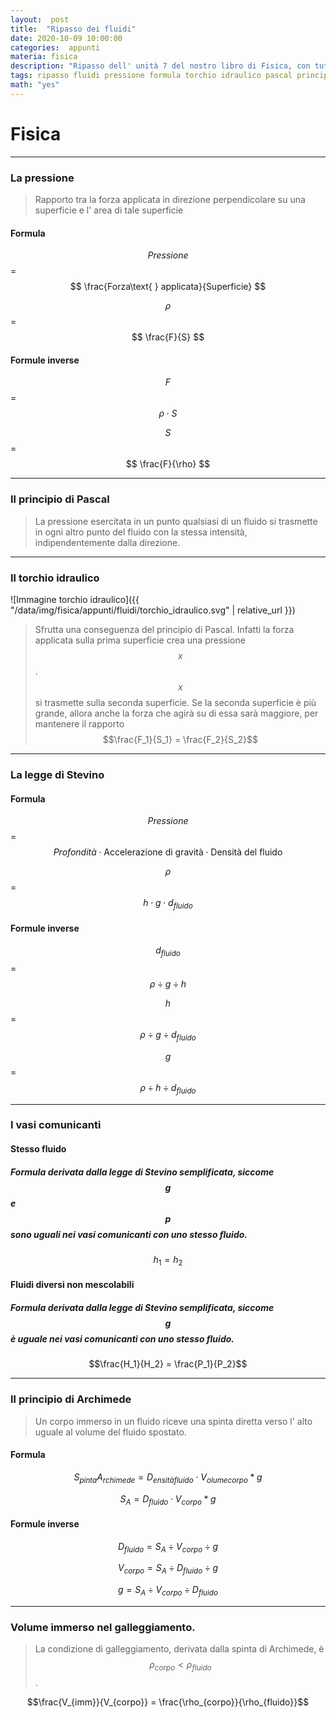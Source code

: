 ```yaml
---
layout:  post
title:  "Ripasso dei fluidi"
date: 2020-10-09 10:00:00
categories:  appunti
materia: fisica
description: "Ripasso dell' unità 7 del nostro libro di Fisica, con tutte le formule, definizioni e formule inverse scritte qui. Ho anche fatto una sessantina di esercizi, ma dato il mio disordine non li pubblicherò qui. Comunque sono fiducioso per la verifica, mi sono tornati tutti tranne uno."
tags: ripasso fluidi pressione formula torchio idraulico pascal principio vasi archimede galleggiamento
math: "yes"
---
```

# Fisica

---

### La pressione

> Rapporto tra la forza applicata in direzione perpendicolare su una superficie e l' area di tale superficie

#### Formula

$$Pressione$$ = $$ \frac{Forza\text{ } applicata}{Superficie} $$

$$\rho$$ = $$ \frac{F}{S} $$

#### Formule inverse

$$F$$ = $$ {\rho}\cdot{S} $$

$$S$$ = $$ \frac{F}{\rho} $$

---

### Il principio di Pascal

> La pressione esercitata in un punto qualsiasi di un fluido si trasmette in ogni altro punto del fluido con la stessa intensità, indipendentemente dalla direzione.

---

### Il torchio idraulico

![Immagine torchio idraulico]({{ "/data/img/fisica/appunti/fluidi/torchio_idraulico.svg" | relative_url }})

> Sfrutta una conseguenza del principio di Pascal. Infatti la forza applicata sulla prima superficie crea una pressione $$ x $$.  $$ x $$ si trasmette sulla seconda superficie. Se la seconda superficie è più grande, allora anche la forza che agirà su di essa sarà maggiore, per mantenere il rapporto $$\frac{F_1}{S_1} = \frac{F_2}{S_2}$$

---

### La legge di Stevino

#### Formula

$$Pressione$$ = $$ {Profondità}\cdot{\text{Accelerazione di gravità}}\cdot{\text{Densità del fluido}} $$

$$\rho$$ = $$ {h}\cdot{g}\cdot{d_{fluido}} $$

#### Formule inverse

$$d_{fluido}$$ = $$ {\rho}\div{g}\div{h} $$


$$h$$ = $$ {\rho}\div{g}\div{d_{fluido}} $$

$$g$$ = $$ {\rho}\div{h}\div{d_{fluido}} $$

---

### I vasi comunicanti

#### Stesso fluido

##### Formula derivata dalla legge di Stevino semplificata, siccome $$g$$ e $$p$$ sono uguali nei vasi comunicanti con uno stesso fluido.

$${h_1}={h_2}$$

#### Fluidi diversi non mescolabili

##### Formula derivata dalla legge di Stevino semplificata, siccome $$g$$ è uguale nei vasi comunicanti con uno stesso fluido.

$$\frac{H_1}{H_2} = \frac{P_1}{P_2}$$

---

### Il principio di Archimede

> Un corpo immerso in un fluido riceve una spinta diretta verso l' alto uguale al volume del fluido spostato.

#### Formula

$$ S_{pinta} A_{rchimede} = D_{ensità fluido} \cdot V_{olume corpo}*{g} $$


$$S_A = D_{fluido} \cdot V_{corpo}*{g}$$

#### Formule inverse

$$D_{fluido} = S_A \div V_{corpo} \div {g}$$

$$V_{corpo} = S_A \div D_{fluido} \div {g}$$

$$g = S_A \div V_{corpo} \div D_{fluido} $$

---

### Volume immerso nel galleggiamento.

> La condizione di galleggiamento, derivata dalla spinta di Archimede, è $$\rho_{corpo} < \rho_{fluido} $$.

$$\frac{V_{imm}}{V_{corpo}} = \frac{\rho_{corpo}}{\rho_{fluido}}$$


 
